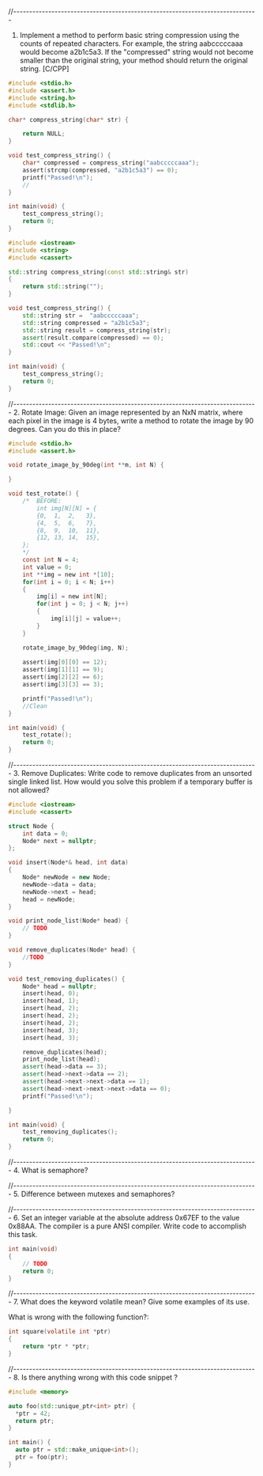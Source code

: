 //-----------------------------------------------------------------------------
1.  Implement a method to perform basic string compression
    using the counts of repeated characters. For example, the
    string aabcccccaaa would become a2b1c5a3. If the "compressed"
    string would not become smaller than the original string,
    your method should return the original string. [C/CPP]

```c
#include <stdio.h>
#include <assert.h>
#include <string.h>
#include <stdlib.h>

char* compress_string(char* str) {

    return NULL;
}

void test_compress_string() {
    char* compressed = compress_string("aabcccccaaa");
    assert(strcmp(compressed, "a2b1c5a3") == 0);
    printf("Passed!\n");
    //
}

int main(void) {
	test_compress_string();
	return 0;
}
```

```cpp
#include <iostream>
#include <string>
#include <cassert>

std::string compress_string(const std::string& str)
{
	return std::string("");
}

void test_compress_string() {
    std::string str =  "aabcccccaaa";
    std::string compressed = "a2b1c5a3";
    std::string result = compress_string(str);
    assert(result.compare(compressed) == 0);
    std::cout << "Passed!\n";
}

int main(void) {
	test_compress_string();
	return 0;
}
```

//-----------------------------------------------------------------------------
2. Rotate Image: Given an image represented by an NxN matrix, where each pixel in the image is 4
bytes, write a method to rotate the image by 90 degrees. Can you do this in place?

```c
#include <stdio.h>
#include <assert.h>

void rotate_image_by_90deg(int **m, int N) {

}

void test_rotate() {
	/*  BEFORE:
        int img[N][N] = {
        {0,  1,  2,   3},
        {4,  5,  6,   7},
        {8,  9,  10,  11},
        {12, 13, 14,  15},
    };
    */
    const int N = 4;
    int value = 0;
    int **img = new int *[10];
	for(int i = 0; i < N; i++)
	{
    	img[i] = new int[N];
		for(int j = 0; j < N; j++)
		{
			img[i][j] = value++;	
		}
	}

    rotate_image_by_90deg(img, N);
    
    assert(img[0][0] == 12);
    assert(img[1][1] == 9);
    assert(img[2][2] == 6);
    assert(img[3][3] == 3);

    printf("Passed!\n");
    //Clean
}

int main(void) {
	test_rotate();
	return 0;
}
```


//-----------------------------------------------------------------------------
3.  Remove Duplicates: Write code to remove duplicates from an unsorted single linked list.
    How would you solve this problem if a temporary buffer is not allowed?

```cpp
#include <iostream>
#include <cassert>

struct Node {
	int data = 0;
	Node* next = nullptr;
};

void insert(Node*& head, int data)
{
	Node* newNode = new Node;
	newNode->data = data;
	newNode->next = head;
	head = newNode;
}

void print_node_list(Node* head) {
	// TODO
}

void remove_duplicates(Node* head) {
    //TODO
}

void test_removing_duplicates() {
    Node* head = nullptr;
    insert(head, 0);
    insert(head, 1);
    insert(head, 2);
    insert(head, 2);
    insert(head, 2);
    insert(head, 3);
    insert(head, 3);

    remove_duplicates(head);
    print_node_list(head);
    assert(head->data == 3);
    assert(head->next->data == 2);
    assert(head->next->next->data == 1);
    assert(head->next->next->next->data == 0);
    printf("Passed!\n");

}

int main(void) {
	test_removing_duplicates();
	return 0;
}
```


//-----------------------------------------------------------------------------
4. What is semaphore?


//-----------------------------------------------------------------------------
5. Difference between mutexes and semaphores?


//-----------------------------------------------------------------------------
6.  Set an integer variable at the absolute address 0x67EF to the value 0x88AA. 
    The compiler is a pure ANSI compiler. Write code to accomplish this task.

```c
int main(void)
{
    // TODO
	return 0;
}
```


//-----------------------------------------------------------------------------
7.  What does the keyword volatile mean? Give some examples of its use.

What is wrong with the following function?:
```c
int square(volatile int *ptr)
{
    return *ptr * *ptr;
}
``` 


//-----------------------------------------------------------------------------
8. Is there anything wrong with this code snippet ?
```cpp
#include <memory>

auto foo(std::unique_ptr<int> ptr) {
  *ptr = 42;
  return ptr;
}

int main() {
  auto ptr = std::make_unique<int>();
  ptr = foo(ptr);
}
```